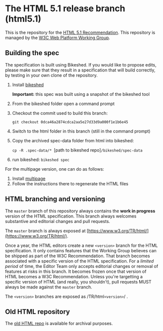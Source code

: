 # The HTML 5.1 release branch (html5.1)

This is the repository for the [HTML 5.1 Recommendation](http://www.w3.org/TR/2016/REC-html51-20161101/). 
This repository is managed by the [W3C Web Platform Working Group](https://www.w3.org/WebPlatform/WG/).

## Building the spec

The specification is built using Bikeshed. If you would like to propose edits, please make sure that 
they result in a specification that will build correctly, by testing in your own clone of the 
repository.

1. Install [bikeshed](https://github.com/tabatkins/bikeshed)

   **Important:** this spec was built using a snapshot of the bikeshed tool

2. From the bikeshed folder open a command prompt
3. Checkout the commit used to build this branch:

   `git checkout 0dca46a2874cdca2aa5e27d33d9a000f1e1b6e45`
4. Switch to the html folder in this branch (still in the command prompt)
5. Copy the archived spec-data folder from html into bikeshed: 
   
   `cp -R .spec-data/* `[path to bikeshed repo]`/bikeshed/spec-data`

6. run bikeshed: `bikeshed spec`

For the multipage version, one can do as follows:

1. Install [multipage](https://github.com/adrianba/multipage)
2. Follow the instructions there to regenerate the HTML files

## HTML branching and versioning

The `master` branch of this repository always contains the **work in progress** version of the HTML specification. This branch always welcomes substantive and editorial changes and pull requests.

The `master` branch is always exposed at [https://www.w3.org/TR/html/](https://www.w3.org/TR/html/).

Once a year, the HTML editors create a new `<version>` branch for the HTML specification. It only contains features that the Working Group believes can be shipped as part of the W3C Recommendation. That branch becomes associated with a specific version of the HTML specification. For a *limited period* of time, the Editor Team only accepts editorial changes or removal of features at risks in this branch. It becomes frozen once that version of HTML becomes a W3C Recommendation. Unless you're targetting a specific version of HTML (and really, you shouldn't), pull requests MUST always be made against the `master` branch.

The `<version>` branches are exposed as /TR/html`<version>`/ .

## Old HTML repository

The [old HTML repo](https://github.com/w3c/html-old) is available for archival purposes.
